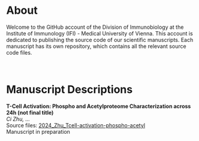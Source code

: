 # About
Welcome to the GitHub account of the Division of Immunobiology at the Institute of Immunology (IFI) - Medical University of Vienna. This account is dedicated to publishing the source code of our scientific manuscripts. Each manuscript has its own repository, which contains all the relevant source code files. <br><br><br>



# Manuscript Descriptions
**T-Cell Activation: Phospho and Acetylproteome Characterization across 24h (not final title)**<br>
*Ci Zhu, ...*<br>
Source files: [2024_Zhu_Tcell-activation-phospho-acetyl]([./2024_Zhu_Tcell-activation-phospho-acetyl](https://github.com/medunivienna-IFI-immunobiology/2024_Zhu_Tcell-activation-phospho-acetyl)https://github.com/medunivienna-IFI-immunobiology/2024_Zhu_Tcell-activation-phospho-acetyl)<br>
Manuscript in preparation<br>

